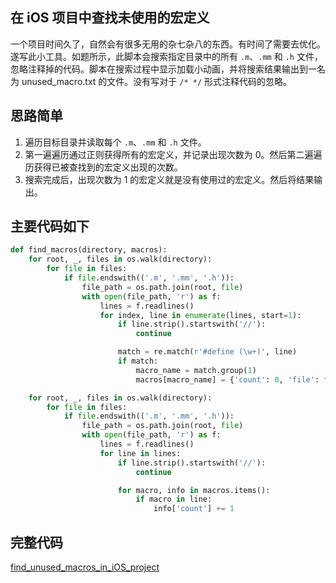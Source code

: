 ## 在 iOS 项目中查找未使用的宏定义

一个项目时间久了，自然会有很多无用的杂七杂八的东西。有时间了需要去优化。遂写此小工具。如题所示，此脚本会搜索指定目录中的所有 `.m`、`.mm` 和 `.h` 文件，忽略注释掉的代码。脚本在搜索过程中显示加载小动画，并将搜索结果输出到一名为 unused_macro.txt 的文件。没有写对于 ``/* */`` 形式注释代码的忽略。

## 思路简单

1. 遍历目标目录并读取每个 `.m`、`.mm` 和 `.h` 文件。
2. 第一遍遍历通过正则获得所有的宏定义，并记录出现次数为 0。然后第二遍遍历获得已被查找到的宏定义出现的次数。
3. 搜索完成后，出现次数为 1 的宏定义就是没有使用过的宏定义。然后将结果输出。

## 主要代码如下

```python
def find_macros(directory, macros):
    for root, _, files in os.walk(directory):
        for file in files:
            if file.endswith(('.m', '.mm', '.h')):
                file_path = os.path.join(root, file)
                with open(file_path, 'r') as f:
                    lines = f.readlines()
                    for index, line in enumerate(lines, start=1):
                        if line.strip().startswith('//'):
                            continue

                        match = re.match(r'#define (\w+)', line)
                        if match:
                            macro_name = match.group(1)
                            macros[macro_name] = {'count': 0, 'file': file_path, 'line': index}

    for root, _, files in os.walk(directory):
        for file in files:
            if file.endswith(('.m', '.mm', '.h')):
                file_path = os.path.join(root, file)
                with open(file_path, 'r') as f:
                    lines = f.readlines()
                    for line in lines:
                        if line.strip().startswith('//'):
                            continue

                        for macro, info in macros.items():
                            if macro in line:
                                info['count'] += 1
```

## 完整代码

[find_unused_macros_in_iOS_project](https://github.com/cocoonbud/find_unused_macros_in_iOS_project)

